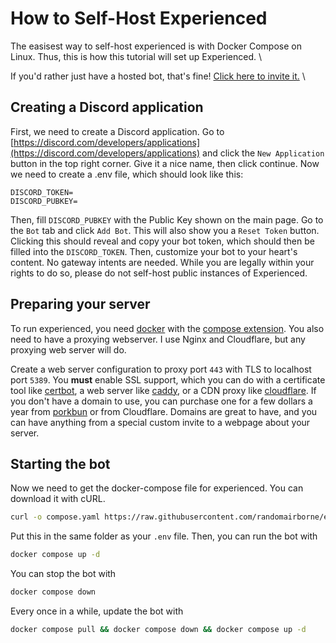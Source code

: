 # How to Self-Host Experienced

The easisest way to self-host experienced is with Docker Compose on Linux. Thus, this is how this tutorial will set up Experienced. \

If you'd rather just have a hosted bot, that's fine! [Click here to invite it.](https://discord.com/api/oauth2/authorize?client_id=1035970092284002384&permissions=0&scope=bot%20applications.commands) \

## Creating a Discord application

First, we need to create a Discord application. Go to [https://discord.com/developers/applications](https://discord.com/developers/applications) and click the `New Application` button in the top right corner.
Give it a nice name, then click continue. Now we need to create a .env file, which should look like this:

```dotenv
DISCORD_TOKEN=
DISCORD_PUBKEY=
```

Then, fill `DISCORD_PUBKEY` with the Public Key shown on the main page.
Go to the `Bot` tab and click `Add Bot`. This will also show you a `Reset Token` button. Clicking this should reveal and copy your bot token,
which should then be filled into the `DISCORD_TOKEN`. Then, customize your bot to your heart's content. No gateway intents are needed. While you are legally
within your rights to do so, please do not self-host public instances of Experienced.

## Preparing your server

To run experienced, you need [docker](https://docs.docker.com/engine/install/) with the [compose extension](https://docs.docker.com/compose/install/linux/).
You also need to have a proxying webserver. I use Nginx and Cloudflare, but any proxying web server will do.

Create a web server configuration to proxy port `443` with TLS to localhost port `5389`. You **must** enable SSL support, which you can do with a certificate tool like [certbot](https://certbot.eff.org/), a web server like [caddy](https://caddyserver.com/),
or a CDN proxy like [cloudflare](https://cloudflare.com/).
If you don't have a domain to use, you can purchase one for a few dollars a year from [porkbun](https://porkbun.com/) or from Cloudflare. Domains are great to have, and you can have anything from a special custom invite to a webpage about your server.

## Starting the bot

Now we need to get the docker-compose file for experienced. You can download it with cURL.

```bash
curl -o compose.yaml https://raw.githubusercontent.com/randomairborne/experienced/main/compose.yaml
```

Put this in the same folder as your `.env` file. Then, you can run the bot with

```bash
docker compose up -d
```

You can stop the bot with

```bash
docker compose down
```

Every once in a while, update the bot with

```bash
docker compose pull && docker compose down && docker compose up -d
```
